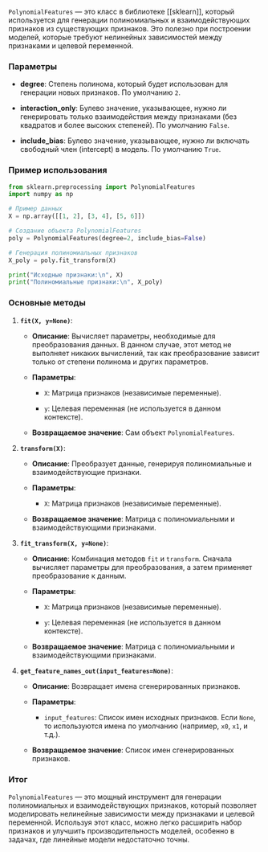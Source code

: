 `PolynomialFeatures` — это класс в библиотеке [[sklearn]], который используется для генерации полиномиальных и взаимодействующих признаков из существующих признаков. Это полезно при построении моделей, которые требуют нелинейных зависимостей между признаками и целевой переменной.

### Параметры

- **degree**: Степень полинома, который будет использован для генерации новых признаков. По умолчанию `2`.
    
- **interaction_only**: Булево значение, указывающее, нужно ли генерировать только взаимодействия между признаками (без квадратов и более высоких степеней). По умолчанию `False`.
    
- **include_bias**: Булево значение, указывающее, нужно ли включать свободный член (intercept) в модель. По умолчанию `True`.

### Пример использования
```python
from sklearn.preprocessing import PolynomialFeatures
import numpy as np

# Пример данных
X = np.array([[1, 2], [3, 4], [5, 6]])

# Создание объекта PolynomialFeatures
poly = PolynomialFeatures(degree=2, include_bias=False)

# Генерация полиномиальных признаков
X_poly = poly.fit_transform(X)

print("Исходные признаки:\n", X)
print("Полиномиальные признаки:\n", X_poly)
```



### Основные методы

1. **`fit(X, y=None)`**:
    
    - **Описание**: Вычисляет параметры, необходимые для преобразования данных. В данном случае, этот метод не выполняет никаких вычислений, так как преобразование зависит только от степени полинома и других параметров.
        
    - **Параметры**:
        
        - `X`: Матрица признаков (независимые переменные).
            
        - `y`: Целевая переменная (не используется в данном контексте).
            
    - **Возвращаемое значение**: Сам объект `PolynomialFeatures`.
        
2. **`transform(X)`**:
    
    - **Описание**: Преобразует данные, генерируя полиномиальные и взаимодействующие признаки.
        
    - **Параметры**:
        
        - `X`: Матрица признаков (независимые переменные).
            
    - **Возвращаемое значение**: Матрица с полиномиальными и взаимодействующими признаками.
        
3. **`fit_transform(X, y=None)`**:
    
    - **Описание**: Комбинация методов `fit` и `transform`. Сначала вычисляет параметры для преобразования, а затем применяет преобразование к данным.
        
    - **Параметры**:
        
        - `X`: Матрица признаков (независимые переменные).
            
        - `y`: Целевая переменная (не используется в данном контексте).
            
    - **Возвращаемое значение**: Матрица с полиномиальными и взаимодействующими признаками.
        
4. **`get_feature_names_out(input_features=None)`**:
    
    - **Описание**: Возвращает имена сгенерированных признаков.
        
    - **Параметры**:
        
        - `input_features`: Список имен исходных признаков. Если `None`, то используются имена по умолчанию (например, `x0`, `x1`, и т.д.).
            
    - **Возвращаемое значение**: Список имен сгенерированных признаков.

### Итог

`PolynomialFeatures` — это мощный инструмент для генерации полиномиальных и взаимодействующих признаков, который позволяет моделировать нелинейные зависимости между признаками и целевой переменной. Используя этот класс, можно легко расширить набор признаков и улучшить производительность моделей, особенно в задачах, где линейные модели недостаточно точны.